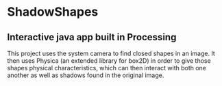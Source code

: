 # ShadowShapes
## Interactive java app built in Processing

This project uses the system camera to find closed shapes in an image. It then uses Physica (an extended library for box2D) in order to give those shapes physical characteristics, which can then interact with both one another as well as shadows found in the original image.
